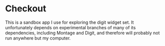 Checkout
========

This is a sandbox app I use for exploring the digit widget set. It unfortunately depends on experimental branches of many of its dependencies, including Montage and Digit, and therefore will probably not run anywhere but my computer.
